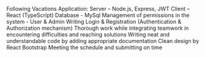 Following Vacations Application:
Server – Node.js, Express, JWT
Client – React (TypeScript)
Database - MySql
Management of permissions in the system - User & Admin
Writing Login & Registration (Authentication & Authorization mechanism)
Thorough work while integrating teamwork in encountering difficulties and reaching solutions
Writing neat and understandable code by adding appropriate documentation
Clean design by React Bootstrap
Meeting the schedule and submitting on time
